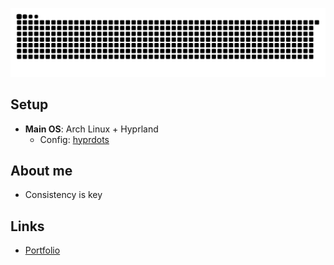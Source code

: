 

[![Snake animation](https://raw.githubusercontent.com/ardszsantos/ardszsantos/output/snake.svg)](https://github.com/ardszsantos/ardszsantos)

## **Setup**
- **Main OS**: Arch Linux + Hyprland
  - Config: [hyprdots](https://github.com/prasanthrangan/hyprdots)

## **About me**
- Consistency is key <br/>

## **Links**
- [Portfolio](https://portifolio-senai.vercel.app/)


